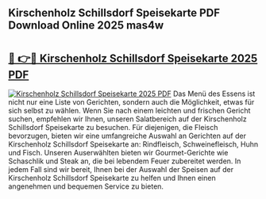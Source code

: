 ## Kirschenholz Schillsdorf Speisekarte PDF Download Online 2025 mas4w

# <h2><a href="http://gc79yg8.nevu.top/?p=Kirschenholz+Schillsdorf+Speisekarte">🔗 👉🔴 Kirschenholz Schillsdorf Speisekarte 2025 PDF</a></h2>

[![Kirschenholz Schillsdorf Speisekarte 2025 PDF](https://i.imgur.com/dBaPXMq.png)](http://gc79yg8.nevu.top/?p=Kirschenholz+Schillsdorf+Speisekarte)
Das Menü des Essens ist nicht nur eine Liste von Gerichten, sondern auch die Möglichkeit, etwas für sich selbst zu wählen. Wenn Sie nach einem leichten und frischen Gericht suchen, empfehlen wir Ihnen, unseren Salatbereich auf der Kirschenholz Schillsdorf Speisekarte zu besuchen. Für diejenigen, die Fleisch bevorzugen, bieten wir eine umfangreiche Auswahl an Gerichten auf der Kirschenholz Schillsdorf Speisekarte an: Rindfleisch, Schweinefleisch, Huhn und Fisch. Unseren Auserwählten bieten wir Gourmet-Gerichte wie Schaschlik und Steak an, die bei lebendem Feuer zubereitet werden. In jedem Fall sind wir bereit, Ihnen bei der Auswahl der Speisen auf der Kirschenholz Schillsdorf Speisekarte zu helfen und Ihnen einen angenehmen und bequemen Service zu bieten.
